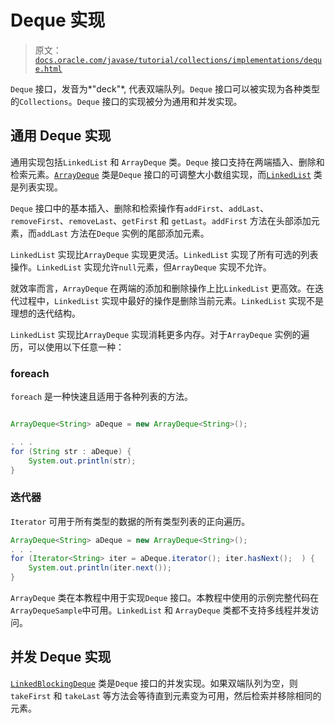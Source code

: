 # Deque 实现

> 原文：[`docs.oracle.com/javase/tutorial/collections/implementations/deque.html`](https://docs.oracle.com/javase/tutorial/collections/implementations/deque.html)

`Deque` 接口，发音为*"deck"*, 代表双端队列。`Deque` 接口可以被实现为各种类型的`Collections`。`Deque` 接口的实现被分为通用和并发实现。

## 通用 Deque 实现

通用实现包括`LinkedList` 和 `ArrayDeque` 类。`Deque` 接口支持在两端插入、删除和检索元素。[`ArrayDeque`](https://docs.oracle.com/javase/8/docs/api/java/util/ArrayDeque.html) 类是`Deque` 接口的可调整大小数组实现，而[`LinkedList`](https://docs.oracle.com/javase/8/docs/api/java/util/LinkedList.html) 类是列表实现。

`Deque` 接口中的基本插入、删除和检索操作有`addFirst`、`addLast`、`removeFirst`、`removeLast`、`getFirst` 和 `getLast`。`addFirst` 方法在头部添加元素，而`addLast` 方法在`Deque` 实例的尾部添加元素。

`LinkedList` 实现比`ArrayDeque` 实现更灵活。`LinkedList` 实现了所有可选的列表操作。`LinkedList` 实现允许`null`元素，但`ArrayDeque` 实现不允许。

就效率而言，`ArrayDeque` 在两端的添加和删除操作上比`LinkedList` 更高效。在迭代过程中，`LinkedList` 实现中最好的操作是删除当前元素。`LinkedList` 实现不是理想的迭代结构。

`LinkedList` 实现比`ArrayDeque` 实现消耗更多内存。对于`ArrayDeque` 实例的遍历，可以使用以下任意一种：

### foreach

`foreach` 是一种快速且适用于各种列表的方法。

```java

ArrayDeque<String> aDeque = new ArrayDeque<String>();

. . .
for (String str : aDeque) {
    System.out.println(str);
}

```

### 迭代器

`Iterator` 可用于所有类型的数据的所有类型列表的正向遍历。

```java
ArrayDeque<String> aDeque = new ArrayDeque<String>();
. . .
for (Iterator<String> iter = aDeque.iterator(); iter.hasNext();  ) {
    System.out.println(iter.next());
}

```

`ArrayDeque` 类在本教程中用于实现`Deque` 接口。本教程中使用的示例完整代码在``ArrayDequeSample``中可用。`LinkedList` 和 `ArrayDeque` 类都不支持多线程并发访问。

## 并发 Deque 实现

[`LinkedBlockingDeque`](https://docs.oracle.com/javase/8/docs/api/java/util/concurrent/LinkedBlockingDeque.html) 类是`Deque` 接口的并发实现。如果双端队列为空，则`takeFirst` 和 `takeLast` 等方法会等待直到元素变为可用，然后检索并移除相同的元素。
